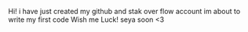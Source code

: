 Hi!
i have just created my github and stak over flow account
im about to write my first code
Wish me Luck!
seya soon <3

